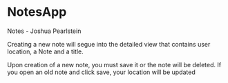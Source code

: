 NotesApp
========

Notes - Joshua Pearlstein

Creating a new note will segue into the detailed view that contains user location, a Note and a title.

Upon creation of a new note, you must save it or the note will be deleted. If you open an old note and click save, your location will be updated
